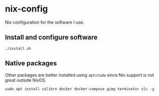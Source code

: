 nix-config
==========

Nix configuration for the software I use.

## Install and configure software

```
./install.sh
```

## Native packages

Other packages are better installed using `aptitude` since Nix support is not great outside NixOS.

```
sudo apt install calibre docker docker-compose gimp terminator vlc -y
```
